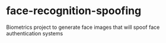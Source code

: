 # face-recognition-spoofing
Biometrics project to generate face images that will spoof face authentication systems
